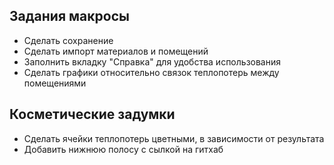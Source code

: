 ## Задания макросы

- Сделать сохранение
- Сделать импорт материалов и помещений
- Заполнить вкладку "Справка" для удобства использования
- Сделать графики относительно связок теплопотерь между помещениями 

## Косметические задумки
- Сделать ячейки теплопотерь цветными, в зависимости от результата
- Добавить нижнюю полосу с сылкой на гитхаб
